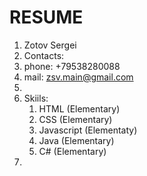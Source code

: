 # RESUME
1. Zotov Sergei
2. Contacts:
  1. phone: +79538280088
  2. mail: zsv.main@gmail.com
3. 
4. Skiils:
   1. HTML (Elementary)
   2. CSS (Elementary)
   3. Javascript (Elementaty)
   4. Java (Elementary)
   5. C# (Elementary)
5. 